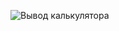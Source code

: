 ![Вывод калькулятора]("https://github.com/GambitG667/RK_1_1st_semestre/blob/master/Вывод_калькулятора.png?raw=true")
